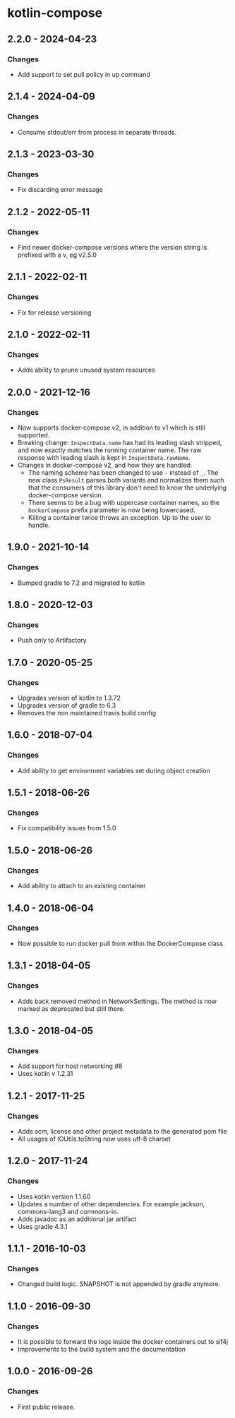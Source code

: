 # kotlin-compose
## 2.2.0 - 2024-04-23
### Changes
- Add support to set pull policy in up command

## 2.1.4 - 2024-04-09
### Changes
- Consume stdout/err from process in separate threads.

## 2.1.3 - 2023-03-30
### Changes
- Fix discarding error message

## 2.1.2 - 2022-05-11
### Changes
- Find newer docker-compose versions where the version string is prefixed with a v, eg v2.5.0

## 2.1.1 - 2022-02-11
### Changes
- Fix for release versioning

## 2.1.0 - 2022-02-11
### Changes
- Adds ability to prune unused system resources

## 2.0.0 - 2021-12-16
### Changes
- Now supports docker-compose v2, in addition to v1 which is still supported.
- Breaking change: `InspectData.name` has had its leading slash stripped, and now exactly matches the running container name. The raw response with leading slash is kept in `InspectData.rawName`.
- Changes in docker-compose v2, and how they are handled:
  - The naming scheme has been changed to use `-` instead of `_`. The new class `PsResult` parses both variants and normalizes them such that the consumers of this library don't need to know the underlying docker-compose version.
  - There seems to be a bug with uppercase container names, so the `DockerCompose` prefix parameter is now being lowercased.
  - Killing a container twice throws an exception. Up to the user to handle.

## 1.9.0 - 2021-10-14
### Changes
- Bumped gradle to 7.2 and migrated to kotlin

## 1.8.0 - 2020-12-03
### Changes
- Push only to Artifactory

## 1.7.0 - 2020-05-25
### Changes
- Upgrades version of kotlin to 1.3.72
- Upgrades version of gradle to 6.3
- Removes the non maintained travis build config

## 1.6.0 - 2018-07-04
### Changes
- Add ability to get environment variables set during object creation

## 1.5.1 - 2018-06-26
### Changes
- Fix compatibility issues from 1.5.0

## 1.5.0 - 2018-06-26
### Changes
- Add ability to attach to an existing container

## 1.4.0 - 2018-06-04
### Changes
- Now possible to run docker pull from within the DockerCompose class

## 1.3.1 - 2018-04-05
### Changes
- Adds back removed method in NetworkSettings. The method is now marked as deprecated but still there.

## 1.3.0 - 2018-04-05
### Changes
- Add support for host networking #8
- Uses kotlin v 1.2.31

## 1.2.1 - 2017-11-25
### Changes
- Adds scm, license and other project metadata to the generated pom file
- All usages of IOUtils.toString now uses utf-8 charset

## 1.2.0 - 2017-11-24
### Changes
- Uses kotlin version 1.1.60
- Updates a number of other dependencies. For example jackson, commons-lang3 and commons-io.
- Adds javadoc as an additional jar artifact
- Uses gradle 4.3.1

## 1.1.1 - 2016-10-03
### Changes
- Changed build logic. SNAPSHOT is not appended by gradle anymore.

## 1.1.0 - 2016-09-30
### Changes
- It is possible to forward the logs inside the docker containers out to slf4j
- Improvements to the build system and the documentation

## 1.0.0 - 2016-09-26
### Changes
- First public release.
